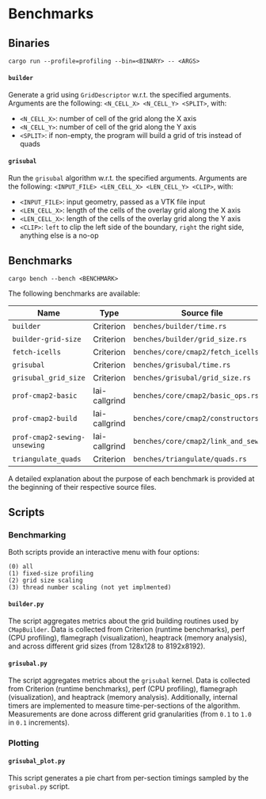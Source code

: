 # Benchmarks

## Binaries

```shell
cargo run --profile=profiling --bin=<BINARY> -- <ARGS>
```

#### `builder`

Generate a grid using `GridDescriptor` w.r.t. the specified arguments.
Arguments are the following: `<N_CELL_X> <N_CELL_Y> <SPLIT>`, with:

- `<N_CELL_X>`: number of cell of the grid along the X axis
- `<N_CELL_Y>`: number of cell of the grid along the Y axis
- `<SPLIT>`: if non-empty, the program will build a grid of
  tris instead of quads


#### `grisubal`

Run the `grisubal` algorithm w.r.t. the specified arguments. Arguments are the following:
`<INPUT_FILE> <LEN_CELL_X> <LEN_CELL_Y> <CLIP>`, with:

- `<INPUT_FILE>`: input geometry, passed as a VTK file input
- `<LEN_CELL_X>`: length of the cells of the overlay grid along the X axis
- `<LEN_CELL_X>`: length of the cells of the overlay grid along the Y axis
- `<CLIP>`: `left` to clip the left side of the boundary, `right` the right
  side, anything else is a no-op


## Benchmarks

```shell
cargo bench --bench <BENCHMARK>
```

The following benchmarks are available:

| Name                         | Type          | Source file                          |
|------------------------------|---------------|--------------------------------------|
| `builder`                    | Criterion     | `benches/builder/time.rs`            |
| `builder-grid-size`          | Criterion     | `benches/builder∕grid_size.rs`       |
| `fetch-icells`               | Criterion     | `benches/core/cmap2/fetch_icells.rs` |
| `grisubal`                   | Criterion     | `benches/grisubal/time.rs`           |
| `grisubal_grid_size`         | Criterion     | `benches/grisubal/grid_size.rs`      |
| `prof-cmap2-basic`           | Iai-callgrind | `benches/core/cmap2/basic_ops.rs`    |
| `prof-cmap2-build`           | Iai-callgrind | `benches/core/cmap2/constructors.rs` |
| `prof-cmap2-sewing-unsewing` | Iai-callgrind | `benches/core/cmap2/link_and_sew.rs` |
| `triangulate_quads`          | Criterion     | `benches/triangulate/quads.rs`       |

A detailed explanation about the purpose of each benchmark is provided at the beginning of their respective source
files.


## Scripts

### Benchmarking

Both scripts provide an interactive menu with four options:

```
(0) all
(1) fixed-size profiling
(2) grid size scaling
(3) thread number scaling (not yet implmented)
```

#### `builder.py`

The script aggregates metrics about the grid building routines used by `CMapBuilder`. Data is collected from Criterion
(runtime benchmarks), perf (CPU profiling), flamegraph (visualization), heaptrack (memory analysis), and across
different grid sizes (from 128x128 to 8192x8192).

#### `grisubal.py`

The script aggregates metrics about the `grisubal` kernel. Data is collected from Criterion (runtime benchmarks),
perf (CPU profiling), flamegraph (visualization), and heaptrack (memory analysis). Additionally, internal timers
are implemented to measure time-per-sections of the algorithm. Measurements are done across different grid
granularities (from `0.1` to `1.0` in `0.1` increments).

### Plotting

#### `grisubal_plot.py`

This script generates a pie chart from per-section timings sampled by the `grisubal.py` script.

